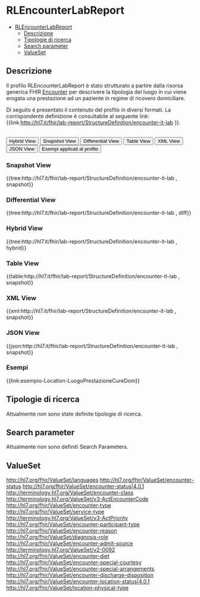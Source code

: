 # RLEncounterLabReport

- [RLEncounterLabReport](#rlencounterlabreport)
  - [Descrizione](#descrizione)
  - [Tipologie di ricerca](#tipologie-di-ricerca)
  - [Search parameter](#search-parameter)
  - [ValueSet](#valueset)


## Descrizione
Il profilo RLEncounterLabReport è stato strutturato a partire dalla risorsa generica FHIR [Encounter]() per descrivere la tipologia del luogo in cui viene erogata una prestazione ad un paziente in regime di ricovero domiciliare.

Di seguito è presentato il contenuto del profilo in diversi formati. La corrispondente definizione è consultabile al seguente link: {{link:http://hl7.it/fhir/lab-report/StructureDefinition/encounter-it-lab }}.

<br>
<div class="tab">
  <button class="tablinks active" onclick="openTab(event, 'Hybrid View')">Hybrid View</button>
  <button class="tablinks" onclick="openTab(event, 'Snapshot View')">Snapshot View</button>
  <button class="tablinks" onclick="openTab(event, 'Differential View')">Differential View</button>
  <button class="tablinks" onclick="openTab(event, 'Table View')">Table View</button>
  <button class="tablinks" onclick="openTab(event, 'XML View')">XML View</button>
  <button class="tablinks" onclick="openTab(event, 'JSON View')">JSON View</button>
  <button class="tablinks" onclick="openTab(event, 'Esempi')">Esempi applicati al profilo</button>
</div>

<div id="Snapshot View" class="tabcontent">
  <h3>Snapshot View</h3>
{{tree:http://hl7.it/fhir/lab-report/StructureDefinition/encounter-it-lab , snapshot}}
</div>

<div id="Differential View" class="tabcontent">
  <h3>Differential View</h3>
{{tree:http://hl7.it/fhir/lab-report/StructureDefinition/encounter-it-lab , diff}}
</div>

<div id="Hybrid View" class="tabcontent"  style="display:block">
  <h3>Hybrid View</h3>
{{tree:http://hl7.it/fhir/lab-report/StructureDefinition/encounter-it-lab , hybrid}}
</div>

<div id="Table View" class="tabcontent">
  <h3>Table View</h3>
{{table:http://hl7.it/fhir/lab-report/StructureDefinition/encounter-it-lab , snapshot}}
</div>

<div id="XML View" class="tabcontent">
  <h3>XML View</h3>
{{xml:http://hl7.it/fhir/lab-report/StructureDefinition/encounter-it-lab , snapshot}}
</div>

<div id="JSON View" class="tabcontent">
  <h3>JSON View</h3>
{{json:http://hl7.it/fhir/lab-report/StructureDefinition/encounter-it-lab , snapshot}}
</div>

<div id="Esempi" class="tabcontent">
  <h3>Esempi</h3>
  {{link:esempio-Location-LuogoPrestazioneCureDom}}
</div>

<!-- ===================================================FINE SEZIONE=================================================== -->

## Tipologie di ricerca

Attualmente non sono state definite tipologie di ricerca.

<!-- ===================================================FINE SEZIONE=================================================== -->

## Search parameter
Attualmente non sono definiti Search Parameters.

<!-- ===================================================FINE SEZIONE=================================================== -->

## ValueSet

http://hl7.org/fhir/ValueSet/languages
http://hl7.org/fhir/ValueSet/encounter-status
http://hl7.org/fhir/ValueSet/encounter-status|4.0.1
http://terminology.hl7.org/ValueSet/encounter-class
http://terminology.hl7.org/ValueSet/v3-ActEncounterCode
http://hl7.org/fhir/ValueSet/encounter-type
http://hl7.org/fhir/ValueSet/service-type
http://terminology.hl7.org/ValueSet/v3-ActPriority
http://hl7.org/fhir/ValueSet/encounter-participant-type
http://hl7.org/fhir/ValueSet/encounter-reason
http://hl7.org/fhir/ValueSet/diagnosis-role
http://hl7.org/fhir/ValueSet/encounter-admit-source
http://terminology.hl7.org/ValueSet/v2-0092
http://hl7.org/fhir/ValueSet/encounter-diet
http://hl7.org/fhir/ValueSet/encounter-special-courtesy
http://hl7.org/fhir/ValueSet/encounter-special-arrangements
http://hl7.org/fhir/ValueSet/encounter-discharge-disposition
http://hl7.org/fhir/ValueSet/encounter-location-status|4.0.1
http://hl7.org/fhir/ValueSet/location-physical-type
